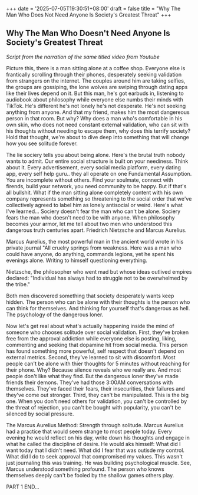 +++
date = '2025-07-05T19:30:51+08:00'
draft = false
title = "Why The Man Who Does Not Need Anyone Is Society's Greatest Threat"
+++

## Why The Man Who Doesn't Need Anyone Is Society's Greatest Threat
*Script from the narration of the same titled video from Youtube*

Picture this, there is a man sitting alone at a coffee shop. Everyone else is frantically scrolling through their phones, desperately seeking validation from strangers on the internet. The couples around him are taking selfies, the groups are gossiping, the lone wolves are swiping through dating apps like their lives depend on it. But this man, he's got earbuds in, listening to audiobook about philosophy while everyone else numbs their minds with TikTok. 
He's different he's not lonely he's not desperate. He's not seeking anything from anyone. 
And that my friend, makes him the most dangereous person in that room. 
But why? Why does a man who's comfortable in his own skin, who does not need constant external validation, who can sit with his thoughts without needing to escape them, why does this terrify society? Hold that thought, we're about to dive deep into something that will change how you see solitude forever. 

The lie sociery tells you about being alone. Here's the brutal truth nobody wants to admit. Our entire social structure is built on your neediness. Think about it. Every advertisement, every social media platform, every dating app, every self help guru.. they all operate on one Fundamental Assumption. You are incomplete without others. Find your soulmate, connect with firends, build your network, you need community to be happy. But if that's all bullshit. What if the man sitting alone completely content with his own company represents something so threatening to the social order that we've collectively agreed to label him as lonely antisocial or weird. Here's what I've learned...
Sociery doesn't fear the man who can't be alone. Sociery fears the man who doesn't need to be with anyone. When philosophy becomes your armor, let me tell about two men who understood this dangerous truth centuries apart. Friedrich Nietzsche and Marcus Aurelius. 

Marcus Aurelius, the most powerful man in the ancient world wrote in his private journal "All cruelry springs from weakness. Here was a man who could have anyone, do anything, commands legions, yet he spent his evenings alone. Writing to himself questioning everything.

Nietzsche, the philosopher who went mad but whose ideas outlived empires declared: "Individual has always had to struggle not to be overwhelmed by the tribe."

Both men discovered something that society desperately wants keep hidden. The person who can be alone with their thoughts is the person who can think for themselves. And thinking for yourself that's dangerous as hell. The psychology of the dangerous loner. 

Now let's get real about what's actually happening inside the mind of someone who chooses solitude over social validation. First, they've broken free from the approval addiction while everyone else is posting, liking, commenting and seeking that dopamine hit from social media. This person has found something more powerful, self respect that doesn't depend on external metrics. Second, they've learned to sit with discomfort. Most people can't be alone with thier thoughts for 5 minutes without reaching for their phone. Why? Because silence reveals who we really are. And most people don't like what they find. But the dangerous loner they've made friends their demons. They've had those 3:00AM conversations with themselves. They've faced their fears, their insecurities, their failures and they've come out stronger. Third, they can't be manipulated. This is the big one. When you don't need others for validation, you can't be controlled by the threat of rejection, you can't be bought with popularity, you can't be silenced by social pressure. 

The Marcus Aurelius Method: Strength through solitude. 
Marcus Aurelius had a practice that would seem strange to most people today. Every evening he would reflect on his day, write down his thoughts and engage in what he called the discipline of desire. He would aks himself: What did I want today that I didn't need. What did I fear that was outisde my control. What did I do to seek approval that compromised my values. 
This wasn't just journaling this was training. He was building psychological muscle. See, Marcus understood something profound. The person who knows themselves deeply can't be fooled by the shallow games others play. 

 PART 1 END...